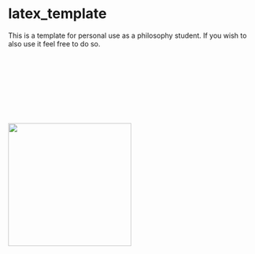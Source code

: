# latex_template

This is a template for personal use as a philosophy student. If you wish to also use it feel free to do so.
\
\
\
\
\
\
\
\
\
\
<img src="https://upload.wikimedia.org/wikipedia/commons/4/43/Immanuel_Kant_%28painted_portrait%29.jpg" width="250">
